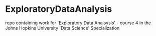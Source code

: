 # ExploratoryDataAnalysis
repo containing work for 'Exploratory Data Analsysis' - course 4 in the Johns Hopkins University 'Data Science' Specialization
